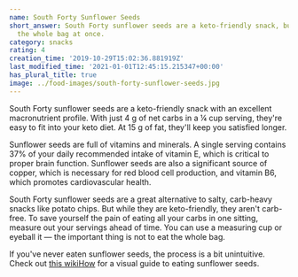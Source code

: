 ```yaml
---
name: South Forty Sunflower Seeds
short_answer: South Forty sunflower seeds are a keto-friendly snack, but don't eat
  the whole bag at once.
category: snacks
rating: 4
creation_time: '2019-10-29T15:02:36.881919Z'
last_modified_time: '2021-01-01T12:45:15.215347+00:00'
has_plural_title: true
image: ../food-images/south-forty-sunflower-seeds.jpg
---
```

South Forty sunflower seeds are a keto-friendly snack with an excellent macronutrient profile. With just 4 g of net carbs in a ¼ cup serving, they're easy to fit into your keto diet. At 15 g of fat, they'll keep you satisfied longer.

Sunflower seeds are full of vitamins and minerals. A single serving contains 37% of your daily recommended intake of vitamin E, which is critical to proper brain function. Sunflower seeds are also a significant source of copper, which is necessary for red blood cell production, and vitamin B6, which promotes cardiovascular health.

South Forty sunflower seeds are a great alternative to salty, carb-heavy snacks like potato chips. But while they are keto-friendly, they aren't carb-free. To save yourself the pain of eating all your carbs in one sitting, measure out your servings ahead of time. You can use a measuring cup or eyeball it &mdash; the important thing is not to eat the whole bag.

If you've never eaten sunflower seeds, the process is a bit unintuitive. Check out [this wikiHow](https://wikihow.com/Eat-Sunflower-Seeds) for a visual guide to eating sunflower seeds.
